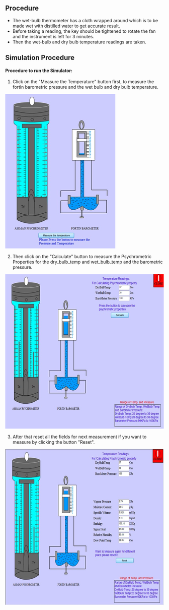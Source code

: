 ## Procedure

- The wet-bulb thermometer has a cloth wrapped around which is to be made wet with distilled water to get accurate result.
- Before taking a reading, the key should be tightened to rotate the fan and the instrument is left for 3 minutes.
- Then the wet-bulb and dry bulb temperature readings are taken.

## Simulation Procedure
#### Procedure to run the Simulator:

1. Click on the "Measure the Temperature" button first, to measure the fortin barometric pressure and the wet bulb and dry bulb temperature.
<div ><img class="expImg" src="images/psychro.jpg" width="350" height="490" /></div>

2. Then click on the "Calculate" button to measure the Psychrometric Properties for the dry_bulb_temp and wet_bulb_temp and the barometric pressure.
<div ><img class="expImg" src="images/psychro1.jpg" width="628" height="490" /></p></div>

3. After that reset all the fields for next measurement if you want to measure by clicking the button "Reset".
<div ><img class="expImg" src="images/psychro2.jpg" width="635" height="495" /></div>
